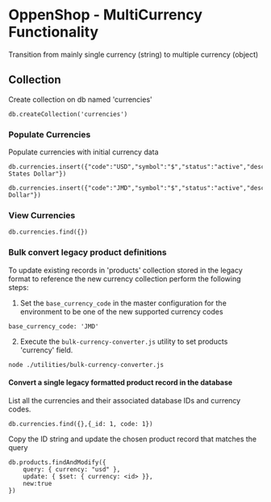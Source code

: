 # OppenShop - MultiCurrency Functionality

Transition from mainly single currency (string) to multiple currency (object)

## Collection

Create collection on db named 'currencies'

```
db.createCollection('currencies')
```

### Populate Currencies

Populate currencies with initial currency data

```
db.currencies.insert({"code":"USD","symbol":"$","status":"active","description":"United States Dollar"})
```

```
db.currencies.insert({"code":"JMD","symbol":"$","status":"active","description":"Jamaican Dollar"})
```

### View Currencies

```
db.currencies.find({})
```

### Bulk convert legacy product definitions

To update existing records in 'products' collection stored in the legacy format to reference the new currency collection perform the following steps:

1. Set the `base_currency_code` in the master configuration for the environment to be one of the new supported currency codes

```
base_currency_code: 'JMD'
```

2. Execute the `bulk-currency-converter.js` utility to set products 'currency' field.

```
node ./utilities/bulk-currency-converter.js
```

#### Convert a single legacy formatted product record in the database

List all the currencies and their associated database IDs and currency codes.

```
db.currencies.find({},{_id: 1, code: 1})
```

Copy the ID string and update the chosen product record that matches the query

```
db.products.findAndModify({
    query: { currency: "usd" },
    update: { $set: { currency: <id> }},
    new:true
})
```
